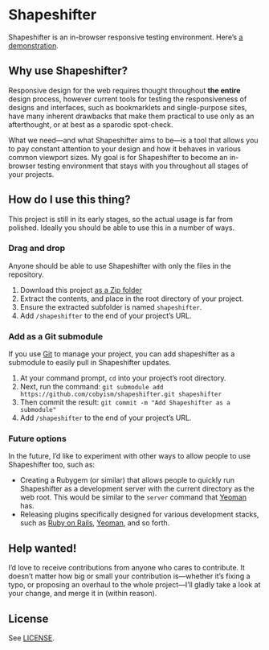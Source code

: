 # Shapeshifter

Shapeshifter is an in-browser responsive testing environment.
Here’s [a demonstration](http://cobyism.com/shapeshifter).

## Why use Shapeshifter?

Responsive design for the web requires thought throughout **the entire** design
process, however current tools for testing the responsiveness of designs and
interfaces, such as bookmarklets and single-purpose sites, have many inherent
drawbacks that make them practical to use only as an afterthought, or at best
as a sparodic spot-check.

What we need—and what Shapeshifter aims to be—is a tool that allows you to
pay constant attention to your design and how it behaves in various common
viewport sizes. My goal is for Shapeshifter to become an in-browser testing
environment that stays with you throughout all stages of your projects.

## How do I use this thing?

This project is still in its early stages, so the actual usage is far from
polished. Ideally you should be able to use this in a number of ways.

### Drag and drop

Anyone should be able to use Shapeshifter with only the files in the repository.

1. Download this project [as a Zip folder](https://github.com/cobyism/shapeshifter/archive/gh-pages.zip)
2. Extract the contents, and place in the root directory of your project.
3. Ensure the extracted subfolder is named `shapeshifter`.
4. Add `/shapeshifter` to the end of your project’s URL.

### Add as a Git submodule

If you use [Git](http://git-scm.com/) to manage your project, you can add
shapeshifter as a submodule to easily pull in Shapeshifter updates.

1. At your command prompt, `cd` into your project’s root directory.
2. Next, run the command: `git submodule add https://github.com/cobyism/shapeshifter.git shapeshifter`
3. Then commit the result: `git commit -m "Add Shapeshifter as a submodule"`
4. Add `/shapeshifter` to the end of your project’s URL.

### Future options

In the future, I’d like to experiment with other ways to allow people to use
Shapeshifter too, such as:

- Creating a Rubygem (or similar) that allows people to quickly run Shapeshifter
as a development server with the current directory as the web root. This would
be similar to the `server` command that [Yeoman](http://yeoman.io) has.
- Releasing plugins specifically designed for various development stacks, such
as [Ruby on Rails](http://rubyonrails.org), [Yeoman](http://yeoman.io), and
so forth.

## Help wanted!

I’d love to receive contributions from anyone who cares to contribute. It
doesn’t matter how big or small your contribution is—whether it’s fixing a typo,
or proposing an overhaul to the whole project—I’ll gladly take a look
at your change, and merge it in (within reason).

## License

See [LICENSE](https://github.com/cobyism/shapeshifter/blob/gh-pages/LICENSE).

